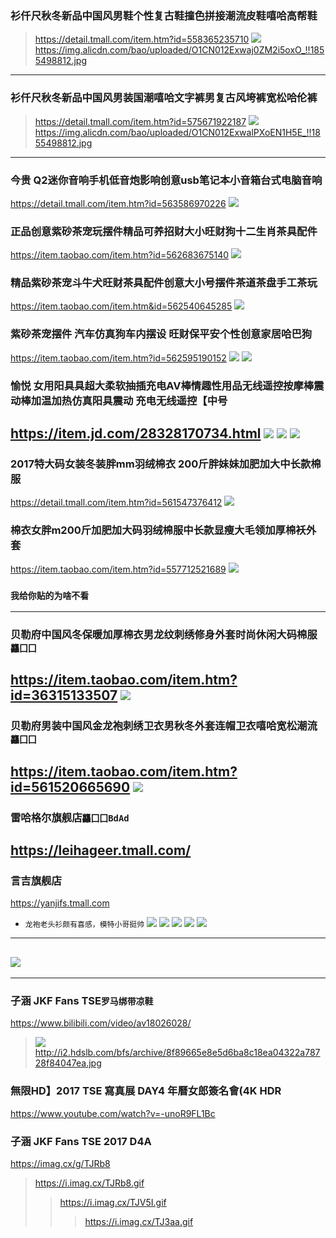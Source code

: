 ### 衫仟尺秋冬新品中国风男鞋个性复古鞋撞色拼接潮流皮鞋嘻哈高帮鞋
>https://detail.tmall.com/item.htm?id=558365235710
![](https://img.alicdn.com/bao/uploaded/O1CN012Exwaj0ZM2i5oxO_!!1855498812.jpg_250x250.jpg)
https://img.alicdn.com/bao/uploaded/O1CN012Exwaj0ZM2i5oxO_!!1855498812.jpg
---
### 衫仟尺秋冬新品中国风男装国潮嘻哈文字裤男复古风垮裤宽松哈伦裤
>https://detail.tmall.com/item.htm?id=575671922187
![](https://img.alicdn.com/bao/uploaded/O1CN012ExwalPXoEN1H5E_!!1855498812.jpg_250x250.jpg)
https://img.alicdn.com/bao/uploaded/O1CN012ExwalPXoEN1H5E_!!1855498812.jpg
---
### 今贵 Q2迷你音响手机低音炮影响创意usb笔记本小音箱台式电脑音响
https://detail.tmall.com/item.htm?id=563586970226
![](https://img.alicdn.com/imgextra/i3/1049348046/TB2rioZcEo09KJjSZFDXXb9npXa_!!1049348046.jpg)
### 正品创意紫砂茶宠玩摆件精品可养招财大小旺财狗十二生肖茶具配件
https://item.taobao.com/item.htm?id=562683675140
![](https://img.alicdn.com/imgextra/i1/1583420203/TB2p8BscRbM8KJjSZFFXXaynpXa_!!1583420203.jpg)
### 精品紫砂茶宠斗牛犬旺财茶具配件创意大小号摆件茶道茶盘手工茶玩
https://item.taobao.com/item.htm&id=562540645285
![](https://img.alicdn.com/imgextra/i4/1583420203/TB2Dz0zhsnI8KJjSsziXXb8QpXa_!!1583420203.jpg)
### 紫砂茶宠摆件 汽车仿真狗车内摆设 旺财保平安个性创意家居哈巴狗
https://item.taobao.com/item.htm?id=562595190152
![](https://img.alicdn.com/imgextra/i2/3243411012/TB2AhXgd3vD8KJjy0FlXXagBFXa_!!3243411012.jpg)
![](https://img.alicdn.com/imgextra/i3/1583420203/TB2ge7NhdnJ8KJjSszdXXaxuFXa_!!1583420203.jpg)
### 愉悦 女用阳具具超大柔软抽插充电AV棒情趣性用品无线遥控按摩棒震动棒加温加热仿真阳具震动 充电无线遥控【中号
https://item.jd.com/28328170734.html
![](http://img14.360buyimg.com//n0/jfs/t20545/49/371102322/348924/170e91f8/5b0b6d60N7b52c221.jpg)
![](https://img30.360buyimg.com/popWaterMark/jfs/t20683/68/393855943/961930/3278ff8e/5b0bda0fNb3869480.gif)
![](https://img11.360buyimg.com/popWaterMark/jfs/t19915/156/791811522/658057/518933ba/5b0bd9f7Nb66d0230.jpg)
---
### 2017特大码女装冬装胖mm羽绒棉衣 200斤胖妹妹加肥加大中长款棉服
https://detail.tmall.com/item.htm?id=561547376412
![](https://g-search3.alicdn.com/img/bao/uploaded/i4/i3/3243411012/TB1bLgya2jM8KJjSZFNXXbQjFXa_!!0-item_pic.jpg_180x180.jpg_.webp)

### 棉衣女胖m200斤加肥加大码羽绒棉服中长款显瘦大毛领加厚棉袄外套
https://item.taobao.com/item.htm?id=557712521689
![](https://img.alicdn.com/bao/uploaded/i4/823984202/TB2auQeX3oQMeJjy0FoXXcShVXa_!!823984202.jpg_240x240.jpg)
### `我给你贴的为啥不看`
- - -
### 贝勒府中国风冬保暖加厚棉衣男龙纹刺绣修身外套时尚休闲大码棉服`龘囗囗`
https://item.taobao.com/item.htm?id=36315133507
![](https://img.alicdn.com/bao/uploaded/i2/1659648232/TB2Y4jCcwnH8KJjSspcXXb3QFXa_!!1659648232.jpg_250x250.jpg)
---
### 贝勒府男装中国风金龙袍刺绣卫衣男秋冬外套连帽卫衣嘻哈宽松潮流`龘囗囗`
https://item.taobao.com/item.htm?id=561520665690
![](https://img.alicdn.com/bao/uploaded/i1/1659648232/TB2lyDFi8DH8KJjy1zeXXXjepXa_!!1659648232.jpg_250x250.jpg)
---
### 雷哈格尔旗舰店`龘囗囗BdAd`
https://leihageer.tmall.com/
---
### 言吉旗舰店
https://yanjifs.tmall.com
- `龙袍老头衫颇有喜感，模特小哥挺帅`
![](https://img.alicdn.com/imgextra/i2/1659648232/TB2H2jmrVXXXXcCXpXXXXXXXXXX_!!1659648232.jpg)
![](https://img.alicdn.com/imgextra/i1/1659648232/TB2cCHxrVXXXXbaXpXXXXXXXXXX_!!1659648232.jpg)
![](https://img.alicdn.com/imgextra/i1/1659648232/TB2NoHjrVXXXXczXpXXXXXXXXXX_!!1659648232.jpg)
![](https://img.alicdn.com/imgextra/i4/1659648232/TB2NQvVrVXXXXbJXXXXXXXXXXXX_!!1659648232.jpg)
![](https://img.alicdn.com/imgextra/i3/1659648232/TB28vHKrVXXXXXNXpXXXXXXXXXX_!!1659648232.jpg)
---
![](https://img.alicdn.com/imgextra/i4/1855498812/TB2RJhujv2H8KJjy0FcXXaDlFXa_!!1855498812.jpg)
---
---
### 子涵 JKF Fans TSE`罗马绑带凉鞋`
https://www.bilibili.com/video/av18026028/
>![](https://i.ytimg.com/vi/-unoR9FL1Bc/hqdefault.jpg)
>http://i2.hdslb.com/bfs/archive/8f89665e8e5d6ba8c18ea04322a78728f84047ea.jpg
### 無限HD】2017 TSE 寫真展 DAY4 年曆女郎簽名會(4K HDR
https://www.youtube.com/watch?v=-unoR9FL1Bc
### 子涵 JKF Fans TSE 2017 D4A
https://imag.cx/g/TJRb8
>https://i.imag.cx/TJRb8.gif
>>https://i.imag.cx/TJV5I.gif
>>>https://i.imag.cx/TJ3aa.gif
